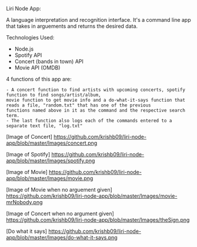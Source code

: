 Liri Node App: 

A language interpretation and recognition interface. It's a command line app that takes in arguements and 
returns the desired data. 

Technologies Used:
- Node.js
- Spotify API
- Concert (bands in town) API
- Movie API (OMDB)

4 functions of this app are: 

    - A concert function to find artists with upcoming concerts, spotify function to find songs/artist/album, 
    movie function to get movie info and a do-what-it-says function that reads a file, "random.txt" that has one of the previous
    functions named above in it as the command and the respective search term. 
    - The last function also logs each of the commands entered to a separate text file, "log.txt" 

[Image of Concert]
https://github.com/krishb09/liri-node-app/blob/master/Images/concert.png

[Image of Spotify]
https://github.com/krishb09/liri-node-app/blob/master/Images/spotify.png

[Image of Movie]
https://github.com/krishb09/liri-node-app/blob/master/Images/movie.png

[Image of Movie when no arguement given]
https://github.com/krishb09/liri-node-app/blob/master/Images/movie-mrNobody.png

[Image of Concert when no argument given]
https://github.com/krishb09/liri-node-app/blob/master/Images/theSign.png

[Do what it says]
https://github.com/krishb09/liri-node-app/blob/master/Images/do-what-it-says.png

